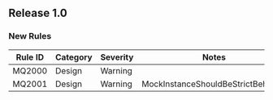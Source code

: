 ﻿## Release 1.0

### New Rules

Rule ID | Category | Severity | Notes
--------|----------|----------|--------------------
MQ2000  |  Design  |  Warning | 
MQ2001  | Design   | Warning  | MockInstanceShouldBeStrictBehavior